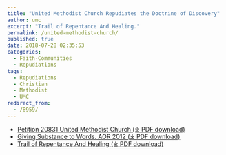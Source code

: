 ```yaml
---
title: "United Methodist Church Repudiates the Doctrine of Discovery"
author: umc
excerpt: "Trail of Repentance And Healing."
permalink: /united-methodist-church/
published: true
date: 2018-07-28 02:35:53
categories:
  - Faith-Communities
  - Repudiations
tags:
  - Repudiations
  - Christian
  - Methodist
  - UMC
redirect_from:
  - /8959/
---
```

*   [Petition 20831 United Methodist Church (⤓ PDF download)](/assets/pdfs/20831-GM-9999.pdf)
*   [Giving Substance to Words. AOR 2012 (⤓ PDF download)](/assets/pdfs/Giving-Substance-to-Words.-AOR-2012.pdf)
*   [Trail of Repentance And Healing (⤓ PDF download)](/assets/pdfs/Trail-of-Repentance-and-Healing.pdf)
